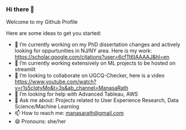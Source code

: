 ### Hi there 👋

Welcome to my Github Profile


Here are some ideas to get you started:

- 🔭 I’m currently working on my PhD dissertation changes and actively looking for oppurtunities in NJ/NY area. Here is my work: https://scholar.google.com/citations?user=6cfTt6IAAAAJ&hl=en
- 🌱 I’m currently working extensively on ML projects to be hosted on streamlit
- 👯 I’m looking to collaborate on UGCQ-Checker, here is a video https://www.youtube.com/watch?v=r1s5cIqtyMo&t=3s&ab_channel=ManasaRath
- 🤔 I’m looking for help with Advanced Tableau, AWS
- 💬 Ask me about: Projects related to User Experience Research, Data Science/Machine Learning 
- 📫 How to reach me: manasarath@gmail.com
- 😄 Pronouns: she/her

